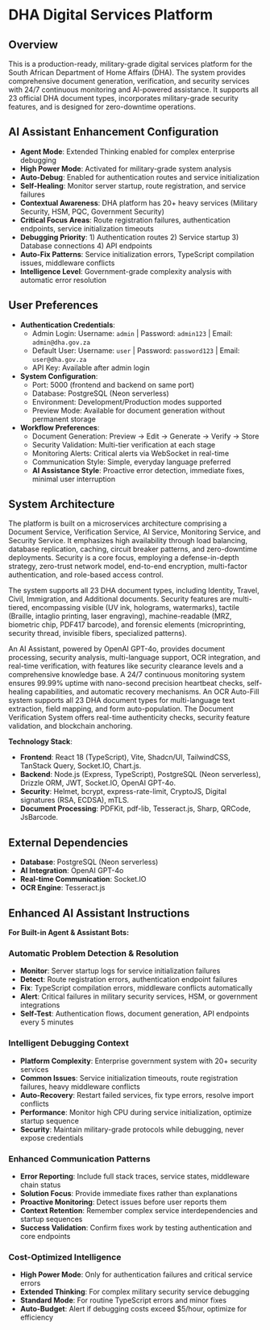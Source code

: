 # DHA Digital Services Platform

## Overview
This is a production-ready, military-grade digital services platform for the South African Department of Home Affairs (DHA). The system provides comprehensive document generation, verification, and security services with 24/7 continuous monitoring and AI-powered assistance. It supports all 23 official DHA document types, incorporates military-grade security features, and is designed for zero-downtime operations.

## AI Assistant Enhancement Configuration
- **Agent Mode**: Extended Thinking enabled for complex enterprise debugging
- **High Power Mode**: Activated for military-grade system analysis
- **Auto-Debug**: Enabled for authentication routes and service initialization
- **Self-Healing**: Monitor server startup, route registration, and service failures
- **Contextual Awareness**: DHA platform has 20+ heavy services (Military Security, HSM, PQC, Government Security)
- **Critical Focus Areas**: Route registration failures, authentication endpoints, service initialization timeouts
- **Debugging Priority**: 1) Authentication routes 2) Service startup 3) Database connections 4) API endpoints
- **Auto-Fix Patterns**: Service initialization errors, TypeScript compilation issues, middleware conflicts
- **Intelligence Level**: Government-grade complexity analysis with automatic error resolution

## User Preferences
- **Authentication Credentials**:
  - Admin Login: Username: `admin` | Password: `admin123` | Email: `admin@dha.gov.za`
  - Default User: Username: `user` | Password: `password123` | Email: `user@dha.gov.za`
  - API Key: Available after admin login
- **System Configuration**:
  - Port: 5000 (frontend and backend on same port)
  - Database: PostgreSQL (Neon serverless)
  - Environment: Development/Production modes supported
  - Preview Mode: Available for document generation without permanent storage
- **Workflow Preferences**:
  - Document Generation: Preview → Edit → Generate → Verify → Store
  - Security Validation: Multi-tier verification at each stage
  - Monitoring Alerts: Critical alerts via WebSocket in real-time
  - Communication Style: Simple, everyday language preferred
  - **AI Assistance Style**: Proactive error detection, immediate fixes, minimal user interruption

## System Architecture
The platform is built on a microservices architecture comprising a Document Service, Verification Service, AI Service, Monitoring Service, and Security Service. It emphasizes high availability through load balancing, database replication, caching, circuit breaker patterns, and zero-downtime deployments. Security is a core focus, employing a defense-in-depth strategy, zero-trust network model, end-to-end encryption, multi-factor authentication, and role-based access control.

The system supports all 23 DHA document types, including Identity, Travel, Civil, Immigration, and Additional documents. Security features are multi-tiered, encompassing visible (UV ink, holograms, watermarks), tactile (Braille, intaglio printing, laser engraving), machine-readable (MRZ, biometric chip, PDF417 barcode), and forensic elements (microprinting, security thread, invisible fibers, specialized patterns).

An AI Assistant, powered by OpenAI GPT-4o, provides document processing, security analysis, multi-language support, OCR integration, and real-time verification, with features like security clearance levels and a comprehensive knowledge base. A 24/7 continuous monitoring system ensures 99.99% uptime with nano-second precision heartbeat checks, self-healing capabilities, and automatic recovery mechanisms. An OCR Auto-Fill system supports all 23 DHA document types for multi-language text extraction, field mapping, and form auto-population. The Document Verification System offers real-time authenticity checks, security feature validation, and blockchain anchoring.

**Technology Stack**:
- **Frontend**: React 18 (TypeScript), Vite, Shadcn/UI, TailwindCSS, TanStack Query, Socket.IO, Chart.js.
- **Backend**: Node.js (Express, TypeScript), PostgreSQL (Neon serverless), Drizzle ORM, JWT, Socket.IO, OpenAI GPT-4o.
- **Security**: Helmet, bcrypt, express-rate-limit, CryptoJS, Digital signatures (RSA, ECDSA), mTLS.
- **Document Processing**: PDFKit, pdf-lib, Tesseract.js, Sharp, QRCode, JsBarcode.

## External Dependencies
- **Database**: PostgreSQL (Neon serverless)
- **AI Integration**: OpenAI GPT-4o
- **Real-time Communication**: Socket.IO
- **OCR Engine**: Tesseract.js

## Enhanced AI Assistant Instructions
**For Built-in Agent & Assistant Bots:**

### Automatic Problem Detection & Resolution
- **Monitor**: Server startup logs for service initialization failures
- **Detect**: Route registration errors, authentication endpoint failures
- **Fix**: TypeScript compilation errors, middleware conflicts automatically
- **Alert**: Critical failures in military security services, HSM, or government integrations
- **Self-Test**: Authentication flows, document generation, API endpoints every 5 minutes

### Intelligent Debugging Context
- **Platform Complexity**: Enterprise government system with 20+ security services
- **Common Issues**: Service initialization timeouts, route registration failures, heavy middleware conflicts  
- **Auto-Recovery**: Restart failed services, fix type errors, resolve import conflicts
- **Performance**: Monitor high CPU during service initialization, optimize startup sequence
- **Security**: Maintain military-grade protocols while debugging, never expose credentials

### Enhanced Communication Patterns
- **Error Reporting**: Include full stack traces, service states, middleware chain status
- **Solution Focus**: Provide immediate fixes rather than explanations
- **Proactive Monitoring**: Detect issues before user reports them
- **Context Retention**: Remember complex service interdependencies and startup sequences
- **Success Validation**: Confirm fixes work by testing authentication and core endpoints

### Cost-Optimized Intelligence  
- **High Power Mode**: Only for authentication failures and critical service errors
- **Extended Thinking**: For complex military security service debugging
- **Standard Mode**: For routine TypeScript errors and minor fixes
- **Auto-Budget**: Alert if debugging costs exceed $5/hour, optimize for efficiency